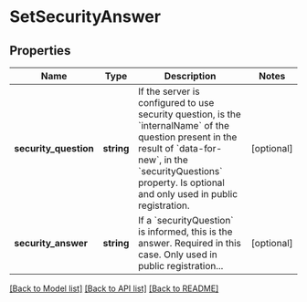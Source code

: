 # SetSecurityAnswer

## Properties
Name | Type | Description | Notes
------------ | ------------- | ------------- | -------------
**security_question** | **string** | If the server is configured to use security question, is the &#x60;internalName&#x60; of the question present in the result of &#x60;data-for-new&#x60;, in the &#x60;securityQuestions&#x60; property. Is optional and only used in public registration. | [optional] 
**security_answer** | **string** | If a &#x60;securityQuestion&#x60; is informed, this is the answer. Required in this case. Only used in public registration... | [optional] 

[[Back to Model list]](../../README.md#documentation-for-models) [[Back to API list]](../../README.md#documentation-for-api-endpoints) [[Back to README]](../../README.md)

